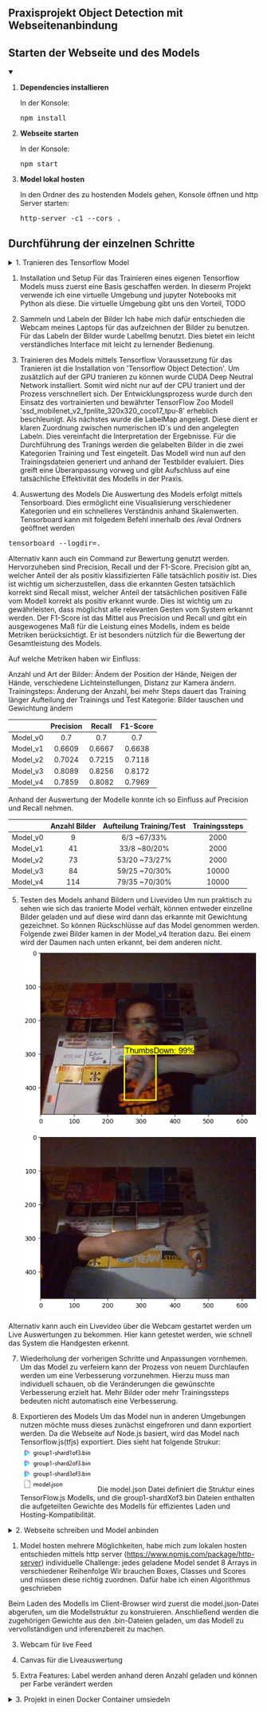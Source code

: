 ## Praxisprojekt Object Detection mit Webseitenanbindung

## Starten der Webseite und des Models
<details open>
<summary> </summary>
<ol>
<li><strong>Dependencies installieren</strong></li>
  <p>In der Konsole: <br>
  <pre>npm install</pre></p>
<li><strong>Webseite starten</strong></li>
  <p>In der Konsole: <br>
  <pre>npm start </pre></p>
<li><strong>Model lokal hosten</strong></li>
  <p>In den Ordner des zu hostenden Models gehen, Konsole öffnen und http Server starten:<br>
    <pre>http-server -c1 --cors .</pre></p>
</ol>
</details>

## Durchführung der einzelnen Schritte
<details>
<summary>1. Tranieren des Tensorflow Model</summary>
</details>

1. Installation und Setup
Für das Trainieren eines eigenen Tensorflow Models muss zuerst eine Basis geschaffen werden.
In dieserm Projekt verwende ich eine virtuelle Umgebung und jupyter Notebooks mit Python als diese.
Die virtuelle Umgebung gibt uns den Vorteil, TODO

2. Sammeln und Labeln der Bilder
Ich habe mich dafür entschieden die Webcam meines Laptops für das aufzeichnen der Bilder zu benutzen.
Für das Labeln der Bilder wurde LabelImg benutzt. Dies bietet ein leicht verständliches Interface mit leicht zu lernender Bedienung.

3. Trainieren des Models mittels Tensorflow
Voraussetzung für das Tranieren ist die Installation von 'Tensorflow Object Detection'.
Um zusätzlich auf der GPU tranieren zu können wurde CUDA Deep Neutral Network installiert. Somit wird nicht nur auf der CPU traniert und der Prozess verschnellert sich.
Der Entwicklungsprozess wurde durch den Einsatz des vortrainierten und bewährter TensorFlow Zoo Modell 'ssd_mobilenet_v2_fpnlite_320x320_coco17_tpu-8' erheblich beschleunigt.
Als nächstes wurde die LabelMap angelegt. Diese dient er klaren Zuordnung zwischen numerischen ID´s und den angelegten Labeln. Dies vereinfacht die Interpretation der Ergebnisse.
Für die Durchführung des Tranings werden die gelabelten Bilder in die zwei Kategorien Training und Test eingeteilt.
Das Modell wird nun auf den Trainingsdateien generiert und anhand der Testbilder evaluiert. Dies greift eine Überanpassung vorweg und gibt Aufschluss auf eine tatsächliche Effektivität des Modells in der Praxis.

4. Auswertung des Models
Die Auswertung des Models erfolgt mittels Tensorboard. Dies ermöglicht eine Visualisierung verschiedener Kategorien und ein schnelleres Verständnis anhand Skalenwerten.
Tensorboard kann mit folgedem Befehl innerhalb des /eval Ordners geöffnet werden
<pre>tensorboard --logdir=.</pre>
Alternativ kann auch ein Command zur Bewertung genutzt werden.
Hervorzuheben sind Precision, Recall und der F1-Score.
Precision gibt an, welcher Anteil der als positiv klassifizierten Fälle tatsächlich positiv ist. Dies ist wichtig um sicherzustellen, dass die erkannten Gesten tatsächlich korrekt sind
Recall misst, welcher Anteil der tatsächlichen positiven Fälle vom Modell korrekt als positiv erkannt wurde. Dies ist wichtig um zu gewährleisten, dass möglichst alle relevanten Gesten vom System erkannt werden.
Der F1-Score ist das Mittel aus Precision und Recall und gibt ein ausgewogenes Maß für die Leistung eines Modells, indem es beide Metriken berücksichtigt. Er ist besonders nützlich für die Bewertung der Gesamtleistung des Models.

Auf welche Metriken haben wir Einfluss:


Anzahl und Art der Bilder: Ändern der Position der Hände, Neigen der Hände, verschiedene Lichteinstellungen, Distanz zur Kamera ändern.
Trainingsteps: Änderung der Anzahl, bei mehr Steps dauert das Training länger
Aufteilung der Trainings und Test Kategorie: Bilder tauschen und Gewichtung ändern

|               | Precision       | Recall        | F1-Score       | 
|:-------------:|:---------------:|:-------------:|:--------------:|
| Model_v0      | 0.7             | 0.7           | 0.7            |
| Model_v1      | 0.6609          | 0.6667        | 0.6638         |
| Model_v2      | 0.7024          | 0.7215        | 0.7118         |
| Model_v3      | 0.8089          | 0.8256        | 0.8172         |
| Model_v4      | 0.7859          | 0.8082        | 0.7969         |


Anhand der Auswertung der Modelle konnte ich so Einfluss auf Precision und Recall nehmen.

|               | Anzahl Bilder   | Aufteilung Training/Test | Trainingssteps      | 
|:------------: |:---------------:| :-----------------------:| :------------------:|
| Model_v0      | 9               | 6/3        ~67/33%       | 2000                |
| Model_v1      | 41              | 33/8       ~80/20%       | 2000                |
| Model_v2      | 73              | 53/20      ~73/27%       | 2000                |
| Model_v3      | 84              | 59/25      ~70/30%       | 10000               |
| Model_v4      | 114             | 79/35      ~70/30%       | 10000               |

5. Testen des Models anhand Bildern und Livevideo
Um nun praktisch zu sehen wie sich das tranierte Model verhält, können entweder einzellne Bilder geladen und auf diese wird dann das erkannte mit Gewichtung gezeichnet.
So können Rückschlüsse auf das Model genommen werden. Folgende zwei Bilder kamen in der Model_v4 Iteration dazu. Bei einem wird der Daumen nach unten erkannt, bei dem anderen nicht.
![Erkannt](/documentation/pictures/testModelv4ThmubsDownMatch.png)
![Nicht erkannt](/documentation/pictures/testModelv4ThmubsDownNoMatch.png)

Alternativ kann auch ein Livevideo über die Webcam gestartet werden um Live Auswertungen zu bekommen.
Hier kann getestet werden, wie schnell das System die Handgesten erkennt.


7. Wiederholung der vorherigen Schritte und Anpassungen vornhemen.
Um das Model zu verfeiern kann der Prozess von neuem Durchlaufen werden um eine Verbesserung vorzunehmen. Hierzu muss man individuell schauen, ob die Veränderungen die gewünschte Verbesserung erzielt hat. Mehr Bilder oder mehr Trainingssteps bedeuten nicht automatisch eine Verbesserung.

8. Exportieren des Models
Um das Model nun in anderen Umgebungen nutzen möchte muss dieses zunächst eingefroren und dann exportiert werden.
Da die Webseite auf Node.js basiert, wird das Model nach Tensorflow.js(tfjs) exportiert.
Dies sieht hat folgende Strukur: 
![model.json und shards](/documentation/pictures/tfjsexport.png)
Die model.json Datei definiert die Struktur eines TensorFlow.js Modells, und die group1-shardXof3.bin Dateien enthalten die aufgeteilten Gewichte des Modells für effizientes Laden und Hosting-Kompatibilität.


<details>
<summary>2. Webseite schreiben und Model anbinden</summary>
</details>

1. Model hosten
   mehrere Möglichkeiten, habe mich zum lokalen hosten entschieden mittels http server (https://www.npmjs.com/package/http-server)
   individuelle Challenge: jedes geladene Model sendet 8 Arrays in verschiedener Reihenfolge
   Wir brauchen Boxes, Classes und Scores und müssen diese richtig zuordnen. Dafür habe ich einen Algorithmus geschrieben
   
Beim Laden des Modells im Client-Browser wird zuerst die model.json-Datei abgerufen, um die Modellstruktur zu konstruieren. Anschließend werden die zugehörigen Gewichte aus den .bin-Dateien geladen, um das Modell zu vervollständigen und inferenzbereit zu machen.

3. Webcam für live Feed

4. Canvas für die Liveauswertung

5. Extra Features: Label werden anhand deren Anzahl geladen und können per Farbe verändert werden 


<details>
<summary>3. Projekt in einen Docker Container umsiedeln</summary>
</details>
